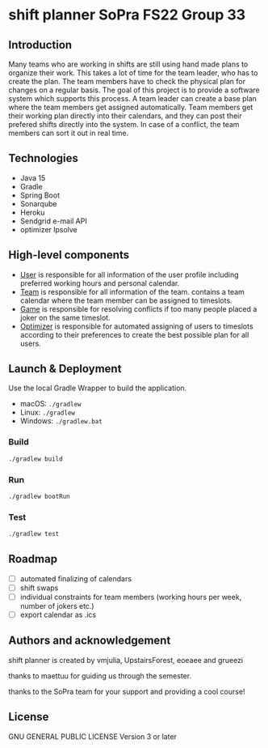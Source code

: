 # shift planner SoPra FS22 Group 33

## Introduction
Many teams who are working in shifts are still using hand made plans to organize their work. This takes a lot of time for the team leader, who has to create the plan. The team members have to check the physical plan for changes on a regular basis. The goal of this project is to provide a software system which supports this process. A team leader can create a base plan where the team members get assigned automatically. Team members get their working plan directly into their calendars, and they can post their prefered shifts directly into the system. In case of a conflict, the team members can sort it
out in real time.

## Technologies
- Java 15 
- Gradle
- Spring Boot
- Sonarqube 
- Heroku
- Sendgrid e-mail API 
- optimizer lpsolve 
## High-level components

- [User](https://github.com/sopra-fs22-group-33/server/blob/master/src/main/java/ch/uzh/ifi/hase/soprafs22/entity/User.java) is responsible for all information of the user profile including preferred working hours and personal calendar.
- [Team](https://github.com/sopra-fs22-group-33/server/blob/master/src/main/java/ch/uzh/ifi/hase/soprafs22/entity/Team.java) is responsible for all information of the team. contains a team calendar where the team member can be assigned to timeslots.
- [Game](https://github.com/sopra-fs22-group-33/server/blob/master/src/main/java/ch/uzh/ifi/hase/soprafs22/entity/Game.java) is responsible for resolving conflicts if too many people placed a joker on the same timeslot.
- [Optimizer](https://github.com/sopra-fs22-group-33/server/blob/master/src/main/java/ch/uzh/ifi/hase/soprafs22/entity/Game.java) is responsible for automated assigning of users to timeslots according to their preferences to create the best possible plan for all users. 

## Launch & Deployment
Use the local Gradle Wrapper to build the application.
-   macOS: `./gradlew`
-   Linux: `./gradlew`
-   Windows: `./gradlew.bat`

### Build

```bash
./gradlew build
```

### Run

```bash
./gradlew bootRun
```

### Test

```bash
./gradlew test
```

## Roadmap
- [ ] automated finalizing of calendars
- [ ] shift swaps
- [ ] individual constraints for team members (working hours per week, number of jokers etc.) 
- [ ] export calendar as .ics
## Authors and acknowledgement
shift planner is created by vmjulia, UpstairsForest, eoeaee and grueezi

thanks to maettuu for guiding us through the semester. 

thanks to the SoPra team for your support and providing a cool course! 

## License
GNU GENERAL PUBLIC LICENSE Version 3 or later

